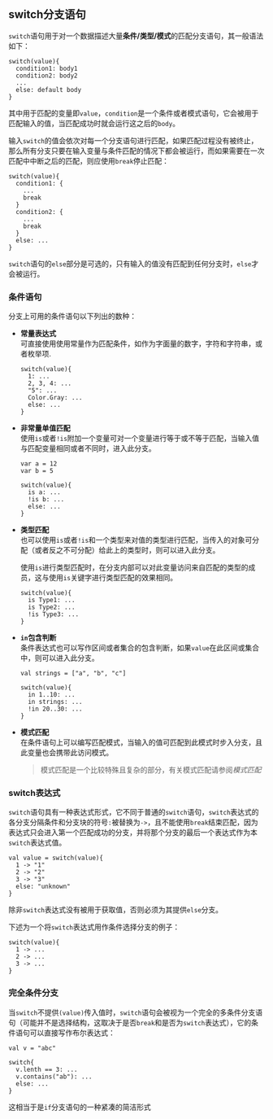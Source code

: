 ## switch分支语句

`switch`语句用于对一个数据描述大量**条件/类型/模式**的匹配分支语句，其一般语法如下：

```ecs
switch(value){
  condition1: body1
  condition2: body2
  ...
  else: default body
}
```

其中用于匹配的变量即`value`，`condition`是一个条件或者模式语句，它会被用于匹配输入的值，当匹配成功时就会运行这之后的`body`。

输入`switch`的值会依次对每一个分支语句进行匹配，如果匹配过程没有被终止，那么所有分支只要在输入变量与条件匹配的情况下都会被运行，而如果需要在一次匹配中中断之后的匹配，则应使用`break`停止匹配：

```ecs
switch(value){
  condition1: {
    ...
    break
  }
  condition2: {
    ...
    break
  }
  else: ...
}
```

`switch`语句的`else`部分是可选的，只有输入的值没有匹配到任何分支时，`else`才会被运行。

### 条件语句

分支上可用的条件语句以下列出的数种：

- **常量表达式**  
  可直接使用使用常量作为匹配条件，如作为字面量的数字，字符和字符串，或者枚举项.
  ```ecs
  switch(value){
    1: ...
    2, 3, 4: ...
    "5": ...
    Color.Gray: ...
    else: ...
  }
  ```
  
- **非常量单值匹配**  
  使用`is`或者`!is`附加一个变量可对一个变量进行等于或不等于匹配，当输入值与匹配变量相同或者不同时，进入此分支。
  ```ecs
  var a = 12
  var b = 5
  
  switch(value){
    is a: ...
    !is b: ...
    else: ...
  }
  ```

- **类型匹配**  
  也可以使用`is`或者`!is`和一个类型来对值的类型进行匹配，当传入的对象可分配（或者反之不可分配）给此上的类型时，则可以进入此分支。

  使用`is`进行类型匹配时，在分支内部可以对此变量访问来自匹配的类型的成员，这与使用`is`关键字进行类型匹配的效果相同。
  ```ecs
  switch(value){
    is Type1: ...
    is Type2: ...
    !is Type3: ...
  }
  ```
  
- **`in`包含判断**  
  条件表达式也可以写作区间或者集合的包含判断，如果`value`在此区间或集合中，则可以进入此分支。
  ```ecs
  val strings = ["a", "b", "c"]
  
  switch(value){
    in 1..10: ...
    in strings: ...
    !in 20..30: ...
  }
  ```

- **模式匹配**  
  在条件语句上可以编写匹配模式，当输入的值可匹配到此模式时步入分支，且此变量也会携带此访问模式。
  > 模式匹配是一个比较特殊且复杂的部分，有关模式匹配请参阅*模式匹配*
  
### switch表达式

`switch`语句具有一种表达式形式，它不同于普通的`switch`语句，`switch`表达式的各分支分隔条件和分支块的符号`:`被替换为`->`，且不能使用`break`结束匹配，因为表达式只会进入第一个匹配成功的分支，并将那个分支的最后一个表达式作为本`switch`表达式值。

```ecs
val value = switch(value){
  1 -> "1"
  2 -> "2"
  3 -> "3"
  else: "unknown"
}
```

除非`switch`表达式没有被用于获取值，否则必须为其提供`else`分支。

下述为一个将`switch`表达式用作条件选择分支的例子：

```ecs
switch(value){
  1 -> ...
  2 -> ...
  3 -> ...
}
```

### 完全条件分支

当`switch`不提供`(value)`传入值时，`switch`语句会被视为一个完全的多条件分支语句（可能并不是选择结构，这取决于是否`break`和是否为`switch`表达式），它的条件语句可以直接写作布尔表达式：

```ecs
val v = "abc"

switch{
  v.lenth == 3: ...
  v.contains("ab"): ...
  else: ...
}
```

这相当于是`if`分支语句的一种紧凑的简洁形式
